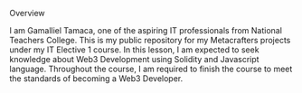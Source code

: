 Overview

I am Gamalliel Tamaca, one of the aspiring IT professionals from National Teachers College. This is my public repository for my Metacrafters projects under my IT Elective 1 course. In this lesson, I am expected to seek knowledge about Web3 Development using Solidity and Javascript language. Throughout the course, I am required to finish the course to meet the standards of becoming a Web3 Developer. 
